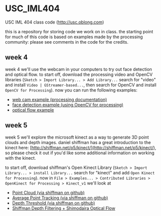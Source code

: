 # USC_IML404
USC IML 404 class code (http://usc.oblong.com)

this is a repository for storing code we work on in class. the starting point for much of this code is based on examples made by the processing community: please see comments in the code for the credits.

## week 4

week 4 we'll use the webcam in your computers to try out face detection and optical flow.  to start off, download the processing video and OpenCV libraries (`Sketch > Import Library... > Add Library...` search for "video" and install `Video | GStreamer-based...`, then search for OpenCV and install `OpenCV for Processing`).  now you can run the following examples: 

- [web cam example (processing documentation)](https://github.com/johnbcarpenter/USC_IML404/tree/master/20160913_week4/Webcam)
- [face detection example (using OpenCV for processing)](https://github.com/johnbcarpenter/USC_IML404/tree/master/20160913_week4/FaceDetection)
- [optical flow example](https://github.com/johnbcarpenter/USC_IML404/tree/master/20160913_week4/OpticalFlow)

## week 5

week 5 we'll explore the microsoft kinect as a way to generate 3D point clouds and depth images. daniel shiffman has a great introduction to the kinect here: [http://shiffman.net/p5/kinect/](http://shiffman.net/p5/kinect/), so please check it out if you'd like some additional information on working with the kinect.

to start off, download shiffman's Open Kinect Library (`Sketch > Import Library... > install Library...` search for "kinect" and add `Open Kinect for Processing`).  now in `File > Examples... > Contributed Libraries > OpenKinect for Processing > Kinect_v1` we'll look at 

- [Point Cloud (via shiffman on github)](https://github.com/shiffman/OpenKinect-for-Processing/tree/master/OpenKinect-Processing/examples/Kinect_v1/PointCloud)
- [Average Point Tracking (via shiffman on github)](https://github.com/shiffman/OpenKinect-for-Processing/tree/master/OpenKinect-Processing/examples/Kinect_v1/AveragePointTracking)
- [Depth Threshold (via shiffman on github)](https://github.com/shiffman/OpenKinect-for-Processing/tree/master/OpenKinect-Processing/examples/Kinect_v1/DepthThreshold)
- [Shiffman Depth Filtering + Shimodaira Optical Flow](https://github.com/johnbcarpenter/USC_IML404/tree/master/20160920_week5/DepthThresholdOpticalFlow)